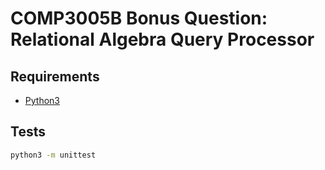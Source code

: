 # COMP3005B Bonus Question: Relational Algebra Query Processor

## Requirements

* [Python3](https://www.python.org)

## Tests

```bash
python3 -m unittest
```
